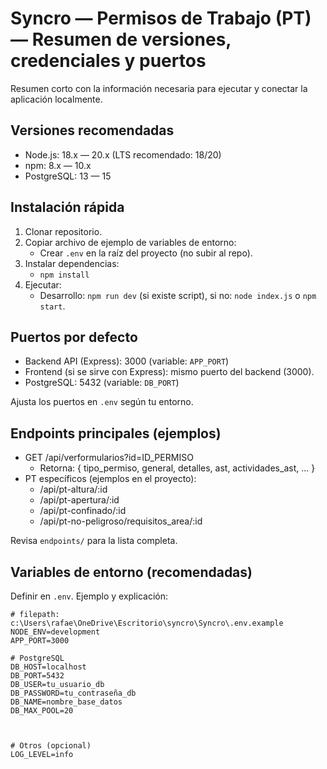 # Syncro — Permisos de Trabajo (PT) — Resumen de versiones, credenciales y puertos

Resumen corto con la información necesaria para ejecutar y conectar la aplicación localmente.

## Versiones recomendadas
- Node.js: 18.x — 20.x (LTS recomendado: 18/20)
- npm: 8.x — 10.x
- PostgreSQL: 13 — 15

## Instalación rápida
1. Clonar repositorio.
2. Copiar archivo de ejemplo de variables de entorno:
   - Crear `.env` en la raíz del proyecto (no subir al repo).
3. Instalar dependencias:
   - `npm install`
4. Ejecutar:
   - Desarrollo: `npm run dev` (si existe script), si no: `node index.js` o `npm start`.

## Puertos por defecto
- Backend API (Express): 3000 (variable: `APP_PORT`)
- Frontend (si se sirve con Express): mismo puerto del backend (3000).  
- PostgreSQL: 5432 (variable: `DB_PORT`)

Ajusta los puertos en `.env` según tu entorno.

## Endpoints principales (ejemplos)
- GET /api/verformularios?id=ID_PERMISO  
  - Retorna: { tipo_permiso, general, detalles, ast, actividades_ast, ... }
- PT específicos (ejemplos en el proyecto):
  - /api/pt-altura/:id
  - /api/pt-apertura/:id
  - /api/pt-confinado/:id
  - /api/pt-no-peligroso/requisitos_area/:id

Revisa `endpoints/` para la lista completa.

## Variables de entorno (recomendadas)
Definir en `.env`. Ejemplo y explicación:

````env
# filepath: c:\Users\rafae\OneDrive\Escritorio\syncro\Syncro\.env.example
NODE_ENV=development
APP_PORT=3000

# PostgreSQL
DB_HOST=localhost
DB_PORT=5432
DB_USER=tu_usuario_db
DB_PASSWORD=tu_contraseña_db
DB_NAME=nombre_base_datos
DB_MAX_POOL=20



# Otros (opcional)
LOG_LEVEL=info
